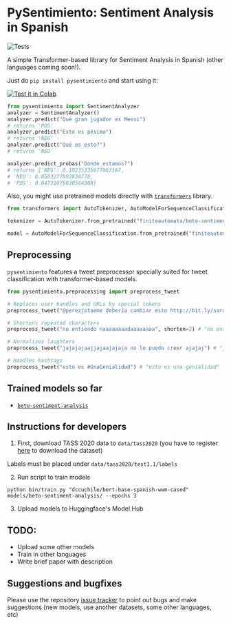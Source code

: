 # PySentimiento: Sentiment Analysis in Spanish


![Tests](https://github.com/finiteautomata/pysentimiento/workflows/run_tests/badge.svg)

A simple Transformer-based library for Sentiment Analysis in Spanish (other languages coming soon!).

Just do `pip install pysentimiento` and start using it:

[![Test it in Colab](https://colab.research.google.com/assets/colab-badge.svg)](https://colab.research.google.com/drive/1ItS0-ZPXGcEeVmRmHaneX3w8eq6Vhdde?usp=sharing)

```python
from pysentimiento import SentimentAnalyzer
analyzer = SentimentAnalyzer()
analyzer.predict("Qué gran jugador es Messi")
# returns 'POS'
analyzer.predict("Esto es pésimo")
# returns 'NEG'
analyzer.predict("Qué es esto?")
# returns 'NEU'

analyzer.predict_probas("Dónde estamos?")
# returns {'NEG': 0.10235335677862167,
# 'NEU': 0.8503277897834778,
# 'POS': 0.04731876030564308}
```

Also, you might use pretrained models directly with [`transformers`](https://github.com/huggingface/transformers) library.

```python
from transformers import AutoTokenizer, AutoModelForSequenceClassification

tokenizer = AutoTokenizer.from_pretrained("finiteautomata/beto-sentiment-analysis")

model = AutoModelForSequenceClassification.from_pretrained("finiteautomata/beto-sentiment-analysis")
```

## Preprocessing

`pysentimiento` features a tweet preprocessor specially suited for tweet classification with transformer-based models.

```python
from pysentimiento.preprocessing import preprocess_tweet

# Replaces user handles and URLs by special tokens
preprocess_tweet("@perezjotaeme debería cambiar esto http://bit.ly/sarasa") # "[USER] debería cambiar esto [URL]"

# Shortens repeated characters
preprocess_tweet("no entiendo naaaaaaaadaaaaaaaa", shorten=2) # "no entiendo naadaa"

# Normalizes laughters
preprocess_tweet("jajajajaajjajaajajaja no lo puedo creer ajajaj") # "jaja no lo puedo creer jaja"

# Handles hashtags
preprocess_tweet("esto es #UnaGenialidad") # "esto es una genialidad"

```

## Trained models so far

- [`beto-sentiment-analysis`](https://huggingface.co/finiteautomata/beto-sentiment-analysis)

## Instructions for developers

1. First, download TASS 2020 data to `data/tass2020` (you have to register [here](http://tass.sepln.org/2020/?page_id=74) to download the dataset)

Labels must be placed under `data/tass2020/test1.1/labels`

2. Run script to train models

```
python bin/train.py "dccuchile/bert-base-spanish-wwm-cased" models/beto-sentiment-analysis/ --epochs 3
```

3. Upload models to Huggingface's Model Hub

## TODO:

* Upload some other models
* Train in other languages
* Write brief paper with description

## Suggestions and bugfixes

Please use the repository [issue tracker](https://github.com/finiteautomata/pysentimiento/issues) to point out bugs and make suggestions (new models, use another datasets, some other languages, etc)
